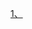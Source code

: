 [1、](https://github.com/chenxuzhang/note/blob/main/XxlJob/FutureTask.md)

[//]: # ([2、]&#40;https://github.com/chenxuzhang/note/blob/main/Spring/aop/%E5%9B%BE%E7%89%87/Aop%E5%8A%9F%E8%83%BD%E6%8E%A5%E5%8F%A3%E6%89%A7%E8%A1%8C%E9%80%BB%E8%BE%91.md&#41;)

